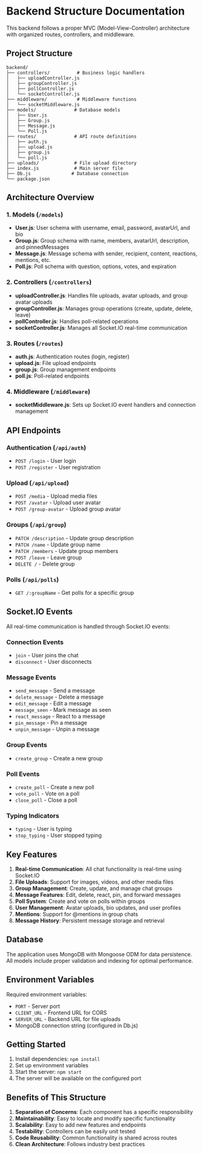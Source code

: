 # Backend Structure Documentation

This backend follows a proper MVC (Model-View-Controller) architecture with organized routes, controllers, and middleware.

## Project Structure

```
backend/
├── controllers/          # Business logic handlers
│   ├── uploadController.js
│   ├── groupController.js
│   ├── pollController.js
│   └── socketController.js
├── middleware/           # Middleware functions
│   └── socketMiddleware.js
├── models/              # Database models
│   ├── User.js
│   ├── Group.js
│   ├── Message.js
│   └── Poll.js
├── routes/              # API route definitions
│   ├── auth.js
│   ├── upload.js
│   ├── group.js
│   └── poll.js
├── uploads/             # File upload directory
├── index.js             # Main server file
├── Db.js               # Database connection
└── package.json
```

## Architecture Overview

### 1. Models (`/models`)
- **User.js**: User schema with username, email, password, avatarUrl, and bio
- **Group.js**: Group schema with name, members, avatarUrl, description, and pinnedMessages
- **Message.js**: Message schema with sender, recipient, content, reactions, mentions, etc.
- **Poll.js**: Poll schema with question, options, votes, and expiration

### 2. Controllers (`/controllers`)
- **uploadController.js**: Handles file uploads, avatar uploads, and group avatar uploads
- **groupController.js**: Manages group operations (create, update, delete, leave)
- **pollController.js**: Handles poll-related operations
- **socketController.js**: Manages all Socket.IO real-time communication

### 3. Routes (`/routes`)
- **auth.js**: Authentication routes (login, register)
- **upload.js**: File upload endpoints
- **group.js**: Group management endpoints
- **poll.js**: Poll-related endpoints

### 4. Middleware (`/middleware`)
- **socketMiddleware.js**: Sets up Socket.IO event handlers and connection management

## API Endpoints

### Authentication (`/api/auth`)
- `POST /login` - User login
- `POST /register` - User registration

### Upload (`/api/upload`)
- `POST /media` - Upload media files
- `POST /avatar` - Upload user avatar
- `POST /group-avatar` - Upload group avatar

### Groups (`/api/group`)
- `PATCH /description` - Update group description
- `PATCH /name` - Update group name
- `PATCH /members` - Update group members
- `POST /leave` - Leave group
- `DELETE /` - Delete group

### Polls (`/api/polls`)
- `GET /:groupName` - Get polls for a specific group

## Socket.IO Events

All real-time communication is handled through Socket.IO events:

### Connection Events
- `join` - User joins the chat
- `disconnect` - User disconnects

### Message Events
- `send_message` - Send a message
- `delete_message` - Delete a message
- `edit_message` - Edit a message
- `message_seen` - Mark message as seen
- `react_message` - React to a message
- `pin_message` - Pin a message
- `unpin_message` - Unpin a message

### Group Events
- `create_group` - Create a new group

### Poll Events
- `create_poll` - Create a new poll
- `vote_poll` - Vote on a poll
- `close_poll` - Close a poll

### Typing Indicators
- `typing` - User is typing
- `stop_typing` - User stopped typing

## Key Features

1. **Real-time Communication**: All chat functionality is real-time using Socket.IO
2. **File Uploads**: Support for images, videos, and other media files
3. **Group Management**: Create, update, and manage chat groups
4. **Message Features**: Edit, delete, react, pin, and forward messages
5. **Poll System**: Create and vote on polls within groups
6. **User Management**: Avatar uploads, bio updates, and user profiles
7. **Mentions**: Support for @mentions in group chats
8. **Message History**: Persistent message storage and retrieval

## Database

The application uses MongoDB with Mongoose ODM for data persistence. All models include proper validation and indexing for optimal performance.

## Environment Variables

Required environment variables:
- `PORT` - Server port
- `CLIENT_URL` - Frontend URL for CORS
- `SERVER_URL` - Backend URL for file uploads
- MongoDB connection string (configured in Db.js)

## Getting Started

1. Install dependencies: `npm install`
2. Set up environment variables
3. Start the server: `npm start`
4. The server will be available on the configured port

## Benefits of This Structure

1. **Separation of Concerns**: Each component has a specific responsibility
2. **Maintainability**: Easy to locate and modify specific functionality
3. **Scalability**: Easy to add new features and endpoints
4. **Testability**: Controllers can be easily unit tested
5. **Code Reusability**: Common functionality is shared across routes
6. **Clean Architecture**: Follows industry best practices 